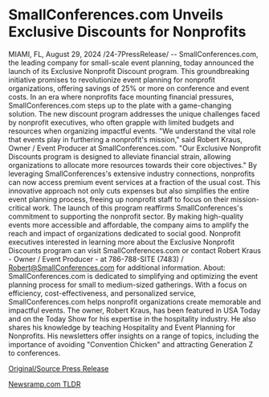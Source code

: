# SmallConferences.com Unveils Exclusive Discounts for Nonprofits

MIAMI, FL, August 29, 2024 /24-7PressRelease/ -- SmallConferences.com, the leading company for small-scale event planning, today announced the launch of its Exclusive Nonprofit Discount program. This groundbreaking initiative promises to revolutionize event planning for nonprofit organizations, offering savings of 25% or more on conference and event costs.  In an era where nonprofits face mounting financial pressures, SmallConferences.com steps up to the plate with a game-changing solution. The new discount program addresses the unique challenges faced by nonprofit executives, who often grapple with limited budgets and resources when organizing impactful events.  "We understand the vital role that events play in furthering a nonprofit's mission," said Robert Kraus, Owner / Event Producer at SmallConferences.com. "Our Exclusive Nonprofit Discounts program is designed to alleviate financial strain, allowing organizations to allocate more resources towards their core objectives."  By leveraging SmallConferences's extensive industry connections, nonprofits can now access premium event services at a fraction of the usual cost. This innovative approach not only cuts expenses but also simplifies the entire event planning process, freeing up nonprofit staff to focus on their mission-critical work.  The launch of this program reaffirms SmallConferences's commitment to supporting the nonprofit sector. By making high-quality events more accessible and affordable, the company aims to amplify the reach and impact of organizations dedicated to social good.  Nonprofit executives interested in learning more about the Exclusive Nonprofit Discounts program can visit SmallConferences.com or contact Robert Kraus - Owner / Event Producer - at 786-788-SITE (7483) / Robert@SmallConferences.com for additional information.  About: SmallConferences.com is dedicated to simplifying and optimizing the event planning process for small to medium-sized gatherings. With a focus on efficiency, cost-effectiveness, and personalized service, SmallConferences.com helps nonprofit organizations create memorable and impactful events.   The owner, Robert Kraus, has been featured in USA Today and on the Today Show for his expertise in the hospitality industry. He also shares his knowledge by teaching Hospitality and Event Planning for Nonprofits. His newsletters offer insights on a range of topics, including the importance of avoiding "Convention Chicken" and attracting Generation Z to conferences. 

[Original/Source Press Release](https://www.24-7pressrelease.com/press-release/513882/smallconferencescom-unveils-exclusive-discounts-for-nonprofits) 

[Newsramp.com TLDR](https://newsramp.com/None) 